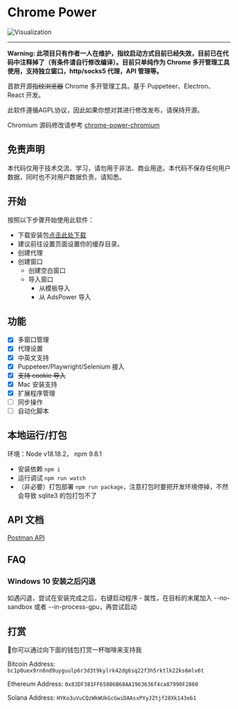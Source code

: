 # Chrome Power

![Visualization](pic.png)

---

**Warning: 此项目只有作者一人在维护，指纹启动方式目前已经失效，目前已在代码中注释掉了（有条件请自行修改编译）。目前只单纯作为 Chrome 多开管理工具使用，支持独立窗口，http/socks5 代理，API 管理等。**

首款开源~~指纹浏览器~~ Chrome 多开管理工具。基于 Puppeteer、Electron、React 开发。

此软件遵循AGPL协议，因此如果你想对其进行修改发布，请保持开源。

Chromium 源码修改请参考 [chrome-power-chromium](https://github.com/zmzimpl/chrome-power-chromium)

## 免责声明

本代码仅用于技术交流、学习，请勿用于非法、商业用途。本代码不保存任何用户数据，同时也不对用户数据负责，请知悉。

## 开始

按照以下步骤开始使用此软件：

- 下载安装包[点击此处下载](https://github.com/zmzimpl/chrome-power-app/releases)
- 建议前往设置页面设置你的缓存目录。
- 创建代理
- 创建窗口
  - 创建空白窗口
  - 导入窗口
    - 从模板导入
    - 从 AdsPower 导入

## 功能

- [x] 多窗口管理
- [x] 代理设置
- [x] 中英文支持
- [x] Puppeteer/Playwright/Selenium 接入
- [x] ~~支持 cookie 导入~~
- [x] Mac 安装支持
- [x] 扩展程序管理
- [ ] 同步操作
- [ ] 自动化脚本

## 本地运行/打包

环境：Node v18.18.2， npm 9.8.1

- 安装依赖 `npm i`
- 运行调试 `npm run watch`
- （非必要）打包部署 `npm run package`，注意打包时要把开发环境停掉，不然会导致 sqlite3 的包打包不了

## API 文档

[Postman API](https://documenter.getpostman.com/view/25586363/2sA3BkdZ61#intro)

## FAQ

### Windows 10 安装之后闪退

如遇闪退，尝试在安装完成之后，右键启动程序 - 属性，在目标的末尾加入 --no-sandbox 或者 --in-process-gpu，再尝试启动

## 打赏

🙌你可以通过向下面的钱包打赏一杯咖啡来支持我

Bitcoin Address: `bc1p0uex9rn8nd9uyguulp6r3d3t9kylrk42dg6sq22f3h5rktlk22ks6mlv6t`

Ethereum Address: `0x83DF381FF65806B68AA1963636f4ca87990F2860`

Solana Address: `HYKo3uVuCQzWkWUkGcGwiDAAsxPYyJZtjf28Xk143eb1`
